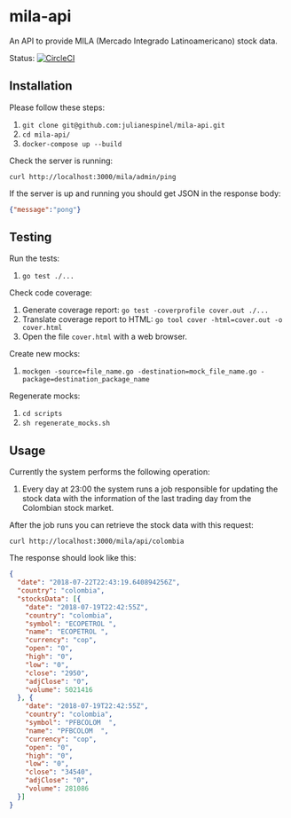 # mila-api

An API to provide MILA (Mercado Integrado Latinoamericano) stock data.

Status: [![CircleCI](https://circleci.com/gh/julianespinel/mila-api.svg?style=svg&circle-token=65f92f8bd064930b35681d97f699bf2707f10d3e)](https://circleci.com/gh/julianespinel/mila-api)

## Installation

Please follow these steps:

1. `git clone git@github.com:julianespinel/mila-api.git`
1. `cd mila-api/`
1. `docker-compose up --build`

Check the server is running:
```
curl http://localhost:3000/mila/admin/ping
```

If the server is up and running you should get JSON in the response body:
```json
{"message":"pong"}
```

## Testing

Run the tests:
1. `go test ./...`

Check code coverage:
1. Generate coverage report: `go test -coverprofile cover.out ./...`
1. Translate coverage report to HTML: `go tool cover -html=cover.out -o cover.html`
1. Open the file `cover.html` with a web browser.

Create new mocks:
1. `mockgen -source=file_name.go -destination=mock_file_name.go -package=destination_package_name`

Regenerate mocks:
1. `cd scripts`
1. `sh regenerate_mocks.sh`

## Usage

Currently the system performs the following operation:

1. Every day at 23:00 the system runs a job responsible for updating the stock data with the information of the last trading day from the Colombian stock market.

After the job runs you can retrieve the stock data with this request:
```
curl http://localhost:3000/mila/api/colombia
```

The response should look like this:
```json
{
  "date": "2018-07-22T22:43:19.640894256Z",
  "country": "colombia",
  "stocksData": [{
    "date": "2018-07-19T22:42:55Z",
    "country": "colombia",
    "symbol": "ECOPETROL ",
    "name": "ECOPETROL ",
    "currency": "cop",
    "open": "0",
    "high": "0",
    "low": "0",
    "close": "2950",
    "adjClose": "0",
    "volume": 5021416
  }, {
    "date": "2018-07-19T22:42:55Z",
    "country": "colombia",
    "symbol": "PFBCOLOM  ",
    "name": "PFBCOLOM  ",
    "currency": "cop",
    "open": "0",
    "high": "0",
    "low": "0",
    "close": "34540",
    "adjClose": "0",
    "volume": 281086
  }]
}
```
